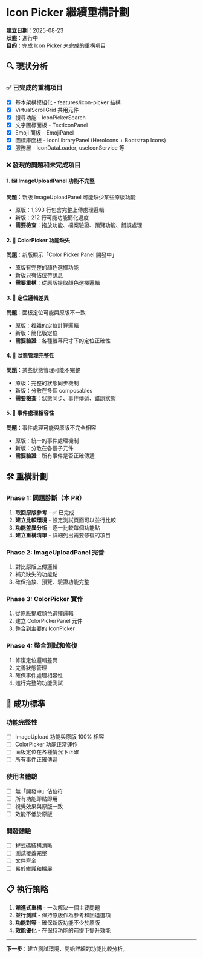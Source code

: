 # Icon Picker 繼續重構計劃

**建立日期**：2025-08-23  
**狀態**：進行中  
**目的**：完成 Icon Picker 未完成的重構項目

## 🔍 現狀分析

### ✅ 已完成的重構項目
- [x] 基本架構模組化 - features/icon-picker 結構
- [x] VirtualScrollGrid 共用元件
- [x] 搜尋功能 - IconPickerSearch
- [x] 文字圖標面板 - TextIconPanel  
- [x] Emoji 面板 - EmojiPanel
- [x] 圖標庫面板 - IconLibraryPanel (HeroIcons + Bootstrap Icons)
- [x] 服務層 - IconDataLoader, useIconService 等

### ❌ 發現的問題和未完成項目

#### 1. 🖼️ ImageUploadPanel 功能不完整
**問題**：新版 ImageUploadPanel 可能缺少某些原版功能
- 原版：1,393 行包含完整上傳處理邏輯
- 新版：212 行可能功能簡化過度
- **需要檢查**：拖放功能、檔案驗證、預覽功能、錯誤處理

#### 2. 🎨 ColorPicker 功能缺失  
**問題**：新版顯示「Color Picker Panel 開發中」
- 原版有完整的顏色選擇功能
- 新版只有佔位符訊息
- **需要重構**：從原版提取顏色選擇邏輯

#### 3. 📐 定位邏輯差異
**問題**：面板定位可能與原版不一致
- 原版：複雜的定位計算邏輯
- 新版：簡化版定位
- **需要驗證**：各種螢幕尺寸下的定位正確性

#### 4. 🔄 狀態管理完整性
**問題**：某些狀態管理可能不完整
- 原版：完整的狀態同步機制
- 新版：分散在多個 composables
- **需要檢查**：狀態同步、事件傳遞、錯誤狀態

#### 5. 🎯 事件處理相容性
**問題**：事件處理可能與原版不完全相容
- 原版：統一的事件處理機制
- 新版：分散在各個子元件
- **需要驗證**：所有事件是否正確傳遞

## 🛠️ 重構計劃

### Phase 1: 問題診斷（本 PR）
1. **取回原版參考** - ✅ 已完成
2. **建立比較環境** - 設定測試頁面可以並行比較
3. **功能差異分析** - 逐一比較每個功能點
4. **建立重構清單** - 詳細列出需要修復的項目

### Phase 2: ImageUploadPanel 完善
1. 對比原版上傳邏輯
2. 補充缺失的功能點
3. 確保拖放、預覽、驗證功能完整

### Phase 3: ColorPicker 實作
1. 從原版提取顏色選擇邏輯
2. 建立 ColorPickerPanel 元件
3. 整合到主要的 IconPicker

### Phase 4: 整合測試和修復
1. 修復定位邏輯差異
2. 完善狀態管理
3. 確保事件處理相容性
4. 進行完整的功能測試

## 🎯 成功標準

### 功能完整性
- [ ] ImageUpload 功能與原版 100% 相容
- [ ] ColorPicker 功能正常運作
- [ ] 面板定位在各種情況下正確
- [ ] 所有事件正確傳遞

### 使用者體驗
- [ ] 無「開發中」佔位符
- [ ] 所有功能即點即用
- [ ] 視覺效果與原版一致
- [ ] 效能不低於原版

### 開發體驗  
- [ ] 程式碼結構清晰
- [ ] 測試覆蓋完整
- [ ] 文件齊全
- [ ] 易於維護和擴展

## 📋 執行策略

1. **漸進式重構** - 一次解決一個主要問題
2. **並行測試** - 保持原版作為參考和回退選項  
3. **功能對等** - 確保新版功能不少於原版
4. **效能優化** - 在保持功能的前提下提升效能

---

**下一步**：建立測試環境，開始詳細的功能比較分析。